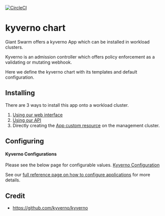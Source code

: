 [![CircleCI](https://circleci.com/gh/giantswarm/kyverno-app.svg?style=shield)](https://circleci.com/gh/giantswarm/kyverno-app)

# kyverno chart

Giant Swarm offers a kyverno App which can be installed in workload clusters.

Kyverno is an admission controller which offers policy enforcement as a validating or mutating webhook.

Here we define the kyverno chart with its templates and default configuration.

## Installing

There are 3 ways to install this app onto a workload cluster.

1. [Using our web interface](https://docs.giantswarm.io/ui-api/web/app-platform/#installing-an-app)
2. [Using our API](https://docs.giantswarm.io/api/#operation/createClusterAppV5)
3. Directly creating the [App custom resource](https://docs.giantswarm.io/ui-api/management-api/crd/apps.application.giantswarm.io/) on the management cluster.

## Configuring

#### Kyverno Configurations

Please see the below page for configurable values.
[Kyverno Configuration](helm/kyverno/#configuration)


See our [full reference page on how to configure applications](https://docs.giantswarm.io/app-platform/app-configuration/) for more details.

## Credit

* https://github.com/kyverno/kyverno
